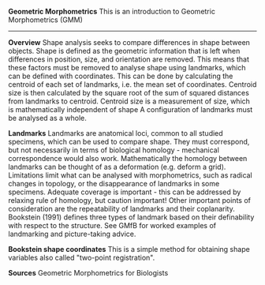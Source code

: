 **Geometric Morphometrics**
This is an introduction to Geometric Morphometrics (GMM)
***
**Overview**
Shape analysis seeks to compare differences in shape between objects. 
Shape is defined as the geometric information that is left when differences in position, size, and orientation are removed.
This means that these factors must be removed to analyse shape using landmarks, which can be defined with coordinates.
This can be done by calculating the centroid of each set of landmarks, i.e. the mean set of coordinates.
Centroid size is then calculated by the square root of the sum of squared distances from landmarks to centroid.
Centroid size is a measurement of size, which is mathematically independent of shape
A configuration of landmarks must be analysed as a whole.

**Landmarks**
Landmarks are anatomical loci, common to all studied specimens, which can be used to compare shape.
They must correspond, but not necessarily in terms of biological homology - mechanical correspondence would also work.
Mathematically the homology between landmarks can be thought of as a deformation (e.g. deform a grid).
Limitations limit what can be analysed with morphometrics, such as radical changes in topology, or the disappearance of landmarks in some specimens.
Adequate coverage is important - this can be addressed by relaxing rule of homology, but caution important!
Other important points of consideration are the repeatability of landmarks and their coplanarity.
Bookstein (1991) defines three types of landmark based on their definability with respect to the structure.
See GMfB for worked examples of landmarking and picture-taking advice.

**Bookstein shape coordinates**
This is a simple method for obtaining shape variables also called "two-point registration".


**Sources**
Geometric Morphometrics for Biologists



